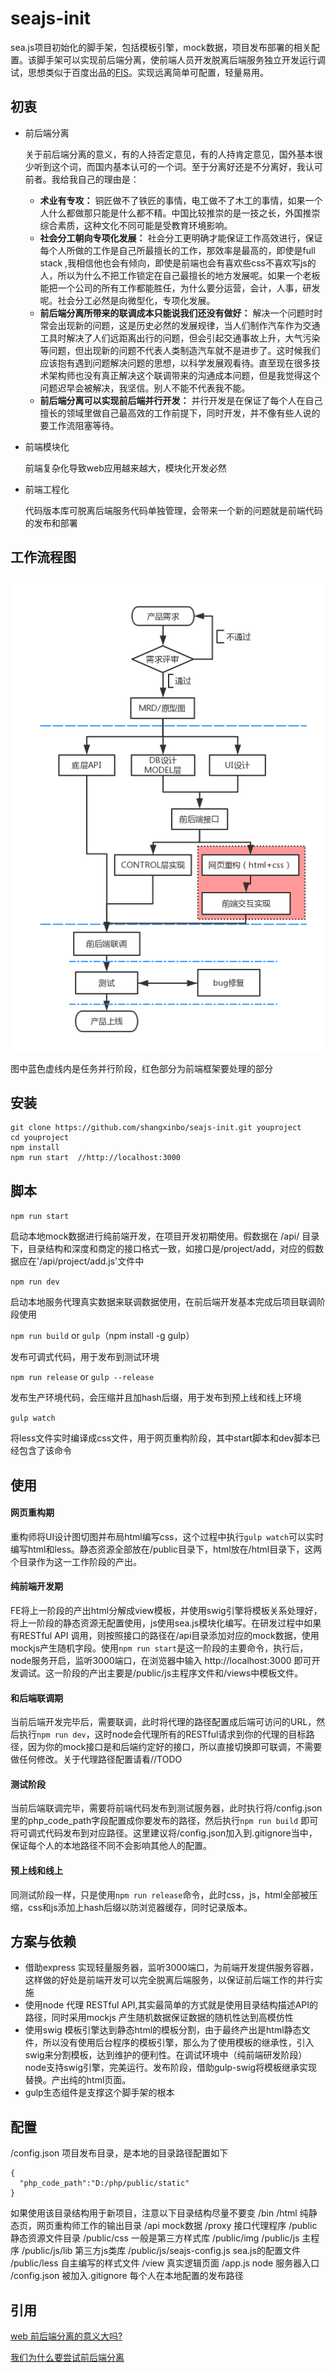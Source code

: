 # seajs-init

sea.js项目初始化的脚手架，包括模板引擎，mock数据，项目发布部署的相关配置。该脚手架可以实现前后端分离，使前端人员开发脱离后端服务独立开发运行调试，思想类似于百度出品的[FIS](https://github.com/fex-team/fis3)。实现远离简单可配置，轻量易用。

## 初衷

* 前后端分离

  关于前后端分离的意义，有的人持否定意见，有的人持肯定意见，国外基本很少听到这个词，而国内基本认可的一个词。至于分离好还是不分离好，我认可前者。我给我自己的理由是：

  *  __术业有专攻：__ 铜匠做不了铁匠的事情，电工做不了木工的事情，如果一个人什么都做那只能是什么都不精。中国比较推崇的是一技之长，外国推崇综合素质，这种文化不同可能是受教育环境影响。
  *  __社会分工朝向专项化发展：__ 社会分工更明确才能保证工作高效进行，保证每个人所做的工作是自己所最擅长的工作，那效率是最高的，即使是full stack ,我相信他也会有倾向，即使是前端也会有喜欢些css不喜欢写js的人，所以为什么不把工作锁定在自己最擅长的地方发展呢。如果一个老板能把一个公司的所有工作都能胜任，为什么要分运营，会计，人事，研发呢。社会分工必然是向微型化，专项化发展。
  *  __前后端分离所带来的联调成本只能说我们还没有做好：__ 解决一个问题时时常会出现新的问题，这是历史必然的发展规律，当人们制作汽车作为交通工具时解决了人们远距离出行的问题，但会引起交通事故上升，大气污染等问题，但出现新的问题不代表人类制造汽车就不是进步了。这时候我们应该抱有遇到问题解决问题的思想，以科学发展观看待。直至现在很多技术架构师也没有真正解决这个联调带来的沟通成本问题，但是我觉得这个问题迟早会被解决，我坚信。别人不能不代表我不能。
  *  __前后端分离可以实现前后端并行开发：__ 并行开发是在保证了每个人在自己擅长的领域里做自己最高效的工作前提下，同时开发，并不像有些人说的要工作流阻塞等待。

* 前端模块化

  前端复杂化导致web应用越来越大，模块化开发必然

* 前端工程化

  代码版本库可脱离后端服务代码单独管理，会带来一个新的问题就是前端代码的发布和部署


## 工作流程图

![工作流程图](./workflow.png)

图中蓝色虚线内是任务并行阶段，红色部分为前端框架要处理的部分

## 安装

```
git clone https://github.com/shangxinbo/seajs-init.git youproject
cd youproject
npm install 
npm run start  //http://localhost:3000
```

## 脚本

`npm run start`

启动本地mock数据进行纯前端开发，在项目开发初期使用。假数据在 /api/ 目录下，目录结构和深度和商定的接口格式一致，如接口是/project/add，对应的假数据应在'/api/project/add.js'文件中 

`npm run dev`

启动本地服务代理真实数据来联调数据使用，在前后端开发基本完成后项目联调阶段使用

`npm run build` or `gulp`（npm install -g gulp）

发布可调式代码，用于发布到测试环境

`npm run release` or `gulp --release`

发布生产环境代码，会压缩并且加hash后缀，用于发布到预上线和线上环境

`gulp watch`

将less文件实时编译成css文件，用于网页重构阶段，其中start脚本和dev脚本已经包含了该命令

## 使用

#### 网页重构期

重构师将UI设计图切图并布局html编写css，这个过程中执行`gulp watch`可以实时编写html和less。静态资源全部放在/public目录下，html放在/html目录下，这两个目录作为这一工作阶段的产出。

#### 纯前端开发期

FE将上一阶段的产出html分解成view模板，并使用swig引擎将模板关系处理好，将上一阶段的静态资源无配置使用，js使用sea.js模块化编写。在研发过程中如果有RESTful API 调用，则按照接口的路径在/api目录添加对应的mock数据，使用mockjs产生随机字段。使用`npm run start`是这一阶段的主要命令，执行后，node服务开启，监听3000端口，在浏览器中输入 http://localhost:3000 即可开发调试。这一阶段的产出主要是/public/js主程序文件和/views中模板文件。

#### 和后端联调期

当前后端开发完毕后，需要联调，此时将代理的路径配置成后端可访问的URL，然后执行`npm run dev`，这时node会代理所有的RESTful请求到你的代理的目标路径，因为你的mock接口是和后端约定好的接口，所以直接切换即可联调，不需要做任何修改。关于代理路径配置请看//TODO

#### 测试阶段

当前后端联调完毕，需要将前端代码发布到测试服务器，此时执行将/config.json里的php_code_path字段配置成你要发布的路径，然后执行`npm run build` 即可将可调式代码发布到对应路径。这里建议将/config.json加入到.gitignore当中，保证每个人的本地路径不同不会影响其他人的配置。

#### 预上线和线上

同测试阶段一样，只是使用`npm run release`命令，此时css，js，html全部被压缩，css和js添加上hash后缀以防浏览器缓存，同时记录版本。



## 方案与依赖

- 借助express 实现轻量服务器，监听3000端口，为前端开发提供服务容器，这样做的好处是前端开发可以完全脱离后端服务，以保证前后端工作的并行实施
- 使用node 代理 RESTful API,其实最简单的方式就是使用目录结构描述API的路径，同时采用mockjs 产生随机数据保证数据的随机性达到高模仿性
- 使用swig 模板引擎达到静态html的模板分割，由于最终产出是html静态文件，所以没有使用后台程序的模板引擎，那么为了使用模板的继承性，引入swig来分割模板，达到维护的便利性。在调试环境中（纯前端研发阶段）node支持swig引擎，完美运行。发布阶段，借助gulp-swig将模板继承实现替换。产出纯的html页面。
- gulp生态组件是支撑这个脚手架的根本

## 配置

/config.json 项目发布目录，是本地的目录路径配置如下

```
{
  "php_code_path":"D:/php/public/static" 
}
```

如果使用该目录结构用于新项目，注意以下目录结构尽量不要变 
/bin 
/html   纯静态页，网页重构师工作的输出目录 
/api      mock数据 
/proxy 接口代理程序
/public 静态资源文件目录
/public/css  一般是第三方样式库
/public/img 
/public/js    主程序
/public/js/lib   第三方js类库
/public/js/seajs-config.js  sea.js的配置文件 
/public/less  自主编写的样式文件
/view             真实逻辑页面
/app.js          node 服务器入口
/config.json  被加入.gitignore 每个人在本地配置的发布路径



## 引用

[web 前后端分离的意义大吗?](https://www.zhihu.com/question/28207685)

[我们为什么要尝试前后端分离](http://web.jobbole.com/87505/)

